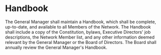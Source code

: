 # Handbook

The General Manager shall maintain a Handbook, which shall be complete, up-to-date, and available to all Members of the Network. The Handbook shall include a copy of the Constitution, bylaws, Executive Directors' job descriptions, the Network Member list, and any other information deemed relevant by the General Manager or the Board of Directors. The Board shall annually review the General Manager's Handbook.

